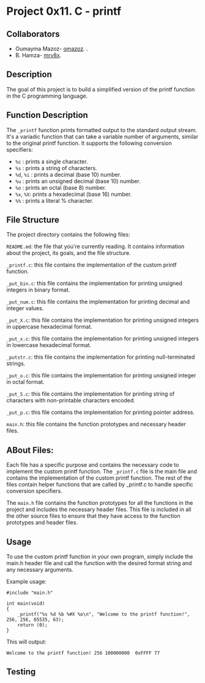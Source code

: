 # Project 0x11. C - printf


## Collaborators
- Oumayma Mazoz-  [omazoz](https://github.com/omazoz).
.
- B. Hamza- [mrv8x](https://github.com/mrv8x).

## Description
The goal of this project is to build a simplified version of the printf function in the C programming language.

## Function Description
The `_printf` function prints formatted output to the standard output stream. It's a variadic function that can take a variable number of arguments, similar to the original printf function. It supports the following conversion specifiers:

- `%c` : prints a single character.
- `%s` : prints a string of characters.
- `%d`, `%i` : prints a decimal (base 10) number.
- `%u` : prints an unsigned decimal (base 10) number.
- `%o` : prints an octal (base 8) number.
- `%x`, `%X`: prints a hexadecimal (base 16) number.
- `%%` : prints a literal % character.

## File Structure
The project directory contains the following files:

`README.md`: the file that you're currently reading. It contains information about the project, its goals, and the file structure.

`_printf.c`: this file contains the implementation of the custom printf function.

`_put_bin.c`: this file contains the implementation for printing unsigned integers in binary format.


`_put_num.c`: this file contains the implementation for printing decimal and integer values.

`_put_X.c`: this file contains the implementation for printing unsigned integers in uppercase hexadecimal format.

`_put_x.c`: this file contains the implementation for printing unsigned integers in lowercase hexadecimal format.

`_putstr.c`: this file contains the implementation for printing null-terminated strings.

`_put_o.c`: this file contains the implementation for printing unsigned integer in octal format.

`_put_S.c`: this file contains the implementation for printing string of characters with non-printable characters encoded.

`_put_p.c`: this file contains the implementation for printing pointer address.

`main.h`: this file contains the function prototypes and necessary header files.

## ABout Files: 
Each file has a specific purpose and contains the necessary code to implement the custom printf function. The `_printf.c` file is the main file and contains the implementation of the custom printf function. The rest of the files contain helper functions that are called by _printf.c to handle specific conversion specifiers.

The `main.h` file contains the function prototypes for all the functions in the project and includes the necessary header files. This file is included in all the other source files to ensure that they have access to the function prototypes and header files.

## Usage

To use the custom printf function in your own program, simply include the main.h header file and call the function with the desired format string and any necessary arguments.

Example usage:
```
#include "main.h"

int main(void)
{
    _printf("%s %d %b %#X %o\n", "Welcome to the printf function!", 256, 256, 65535, 63);
    return (0);
}
```
This will output:
```
Welcome to the printf function! 256 100000000  0xFFFF 77

```
## Testing

